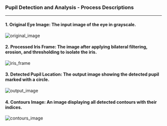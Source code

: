 ### Pupil Detection and Analysis - Process Descriptions
--------------------------------------------------
#### 1. Original Eye Image: The input image of the eye in grayscale.
![original_image](https://github.com/user-attachments/assets/a827e92e-3120-4e53-8385-2b399c1f2ddd)

#### 2. Processed Iris Frame: The image after applying bilateral filtering, erosion, and thresholding to isolate the iris.
![iris_frame](https://github.com/user-attachments/assets/f9caa905-96c4-4854-868a-3aa5bcf8c5aa)

#### 3. Detected Pupil Location: The output image showing the detected pupil marked with a circle.
![output_image](https://github.com/user-attachments/assets/713ac1ad-1628-4937-93d7-d16abf43ea0b)

#### 4. Contours Image: An image displaying all detected contours with their indices.
![contours_image](https://github.com/user-attachments/assets/16f2261d-820c-4872-926a-55ff70ed4642)
